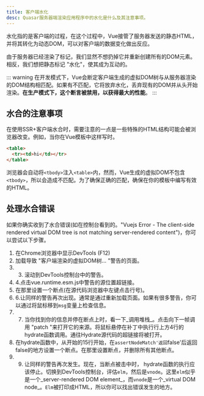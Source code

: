 ```yaml
---
title: 客户端水化
desc: Quasar服务器端渲染应用程序中的水化是什么及其注意事项。
---
```

水化指的是客户端的过程，在这个过程中，Vue接管了服务器发送的静态HTML，并将其转化为动态DOM，可以对客户端的数据变化做出反应。

由于服务器已经渲染了标记，我们显然不想扔掉它并重新创建所有的DOM元素。相反，我们想把静态标记 "水化"，使其成为互动的。

::: warning
在开发模式下，Vue会断定客户端生成的虚拟DOM树与从服务器渲染的DOM结构相匹配。如果有不匹配，它将放弃水化，丢弃现有的DOM并从头开始渲染。**在生产模式下，这个断言被禁用，以获得最大的性能**。
:::

## 水合的注意事项
在使用SSR+客户端水合时，需要注意的一点是一些特殊的HTML结构可能会被浏览器改变。例如，当你在Vue模板中这样写时。

```html
<table>
  <tr><td>hi</td></tr>
</table>
```

浏览器会自动将`<tbody>`注入`<table>`内，然而，Vue生成的虚拟DOM不包含`<tbody>`，所以会造成不匹配。为了确保正确的匹配，确保在你的模板中编写有效的HTML。

## 处理水合错误

如果你确实收到了水合错误(如在控制台看到的。"Vuejs Error - The client-side rendered virtual DOM tree is not matching server-rendered content")，你可以尝试以下步骤。
1. 在Chrome浏览器中显示DevTools (F12)
2. 加载导致 "客户端渲染的虚拟DOM树... "警告的页面。
3. 3. 滚动到DevTools控制台中的警告。
4. 4.点击vue.runtime.esm.js中警告的源位置超链接。
5. 在那里设置一个断点(在源代码浏览器中左键点击行号)。
6. 6.让同样的警告再次出现。通常是通过重新加载页面。如果有很多警告，你可以通过将鼠标移到`msg`变量上检查信息。
7. 7. 当你找到你的信息并停在断点上时，看一下_调用堆栈_。点击向下一帧调用 "patch "来打开它的来源。将鼠标悬停在补丁中执行行上方4行的hydrate函数调用。通往Hydrate源代码的超链接将被打开。
8. 在hydrate函数中，从开始的15行开始，在`assertNodeMatch'返回`false'后返回false的地方设置一个断点。在那里设置断点，并删除所有其他断点。
9. 9. 让同样的警告再次发生。现在，当断点被击中时， hydrate函数的执行应该停止。切换到DevTools控制台，评估`elm`，然后是`vnode`。这里`elm`似乎是一个_server-rendered DOM element_，而`vnode`是一个_virtual DOM node_。`Elm`被打印成HTML，所以你可以找出错误发生的地方。
